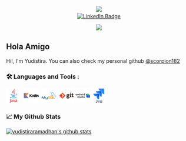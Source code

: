 <div id="header" align="center">
  <img src="https://media.giphy.com/media/M9gbBd9nbDrOTu1Mqx/giphy.gif" width="100"/>
</div>

<div id="badges" align="center">
  <a href="https://www.linkedin.com/in/yudistira-gita-ramadhan-m-m-84702345">
    <img src="https://img.shields.io/badge/LinkedIn-blue?style=for-the-badge&logo=linkedin&logoColor=white" alt="LinkedIn Badge"/>
  </a>
  
  ![](https://visitor-badge.glitch.me/badge?page_id=yudistiraramadhan) 
  
</div>

## Hola Amigo

Hi!, I'm Yudistira. You can also check my personal github <a href="https://github.com/scorpion182">@scorpion182</a>

### :hammer_and_wrench: Languages and Tools :
<div>
  <img src="https://github.com/devicons/devicon/blob/master/icons/java/java-original-wordmark.svg" title="Java" alt="Java" width="40" height="40"/>&nbsp;
  <img src="https://github.com/devicons/devicon/blob/master/icons/kotlin/kotlin-original-wordmark.svg" title="Kotlin"  alt="Kotlin" width="40" height="40"/>&nbsp;
  <img src="https://github.com/devicons/devicon/blob/master/icons/mysql/mysql-original-wordmark.svg" title="MySQL"  alt="MySQL" width="40" height="40"/>&nbsp;
  <img src="https://github.com/devicons/devicon/blob/master/icons/git/git-original-wordmark.svg" title="Git" **alt="Git" width="40" height="40"/>
  <img src="https://github.com/devicons/devicon/blob/master/icons/androidstudio/androidstudio-original-wordmark.svg" title="Android Studio" **alt="Android Studio" width="40" height="40"/>
  <img src="https://github.com/devicons/devicon/blob/master/icons/jira/jira-original-wordmark.svg" title="JIRA" **alt="JIRA" width="40" height="40"/>
</div>

### 📈 My Github Stats

[![yudistiraramadhan's github stats](https://github-readme-stats.vercel.app/api?username=yudistiraramadhan)](https://github.com/yudistiraramadhan/github-readme-stats)

<!---
yudistiraramadhan/yudistiraramadhan is a ✨ special ✨ repository because its `README.md` (this file) appears on your GitHub profile.
You can click the Preview link to take a look at your changes.
--->
